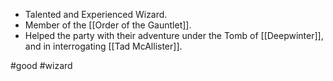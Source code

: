 - Talented and Experienced Wizard.
- Member of the [[Order of the Gauntlet]].
- Helped the party with their adventure under the Tomb of [[Deepwinter]], and in interrogating [[Tad McAllister]].

#good #wizard